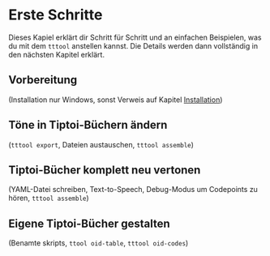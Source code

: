 Erste Schritte
==============

Dieses Kapiel erklärt dir Schritt für Schritt und an einfachen Beispielen, was du mit dem `tttool` anstellen kannst. Die Details werden dann vollständig in den nächsten Kapitel erklärt.

Vorbereitung
------------

(Installation nur Windows, sonst Verweis auf Kapitel [Installation](installation.md))

Töne in Tiptoi-Büchern ändern
-----------------------------

(`tttool export`, Dateien austauschen, `tttool assemble`)

Tiptoi-Bücher komplett neu vertonen
------------------------------------

(YAML-Datei schreiben, Text-to-Speech, Debug-Modus um Codepoints zu hören, `tttool assemble`)


Eigene Tiptoi-Bücher gestalten
------------------------------

(Benamte skripts, `ttool oid-table`, `tttool oid-codes`)

